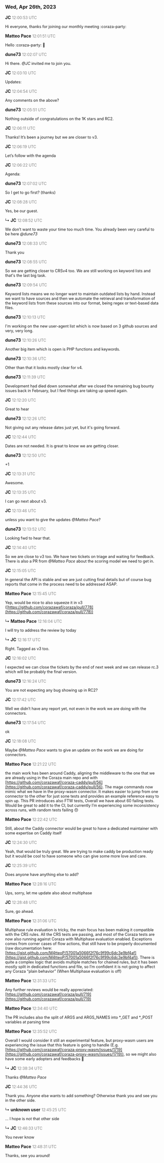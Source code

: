 ### Wed, Apr 26th, 2023

**JC** <span style="color: grey; font-size: 90%;">12:00:53 UTC</span>

<span style="font-size: 90%;">Hi everyone, thanks for joining our monthly meeting :coraza-party:</span>

**Matteo Pace** <span style="color: grey; font-size: 90%;">12:01:51 UTC</span>

<span style="font-size: 90%;">Hello :coraza-party: :wave:</span>

**dune73** <span style="color: grey; font-size: 90%;">12:02:07 UTC</span>

<span style="font-size: 90%;">Hi there. _@JC_ invited me to join you.</span>

**JC** <span style="color: grey; font-size: 90%;">12:03:10 UTC</span>

<span style="font-size: 90%;">Updates:
</span>

**JC** <span style="color: grey; font-size: 90%;">12:04:54 UTC</span>

<span style="font-size: 90%;">Any comments on the above?</span>

**dune73** <span style="color: grey; font-size: 90%;">12:05:51 UTC</span>

<span style="font-size: 90%;">Nothing outside of congratulations on the 1K stars and RC2.</span>

**JC** <span style="color: grey; font-size: 90%;">12:06:11 UTC</span>

<span style="font-size: 90%;">Thanks! It’s been a journey but we are closer to v3.</span>

**JC** <span style="color: grey; font-size: 90%;">12:06:19 UTC</span>

<span style="font-size: 90%;">Let’s follow with the agenda</span>

**JC** <span style="color: grey; font-size: 90%;">12:06:22 UTC</span>

<span style="font-size: 90%;">Agenda:
</span>

**dune73** <span style="color: grey; font-size: 90%;">12:07:02 UTC</span>

<span style="font-size: 90%;">So I get to go first? (thanks)</span>

**JC** <span style="color: grey; font-size: 90%;">12:08:28 UTC</span>

<span style="font-size: 90%;">Yes, be our guest.</span>

↳ **JC** <span style="color: grey; font-size: 90%;">12:08:52 UTC</span>

<span style="font-size: 90%;">We don’t want to waste your time too much time. You already been very careful to be here _@dune73_</span>

**dune73** <span style="color: grey; font-size: 90%;">12:08:33 UTC</span>

<span style="font-size: 90%;">Thank you</span>

**dune73** <span style="color: grey; font-size: 90%;">12:08:55 UTC</span>

<span style="font-size: 90%;">So we are getting closer to CRSv4 too. We are still working on keyword lists and that's the last big task.</span>

**dune73** <span style="color: grey; font-size: 90%;">12:09:54 UTC</span>

<span style="font-size: 90%;">Keyword lists means we no longer want to maintain outdated lists by hand. Instead we want to have sources and then we automate the retrieval and transformation of the keyword lists from these sources into our format, being regex or text-based data files.</span>

**dune73** <span style="color: grey; font-size: 90%;">12:10:13 UTC</span>

<span style="font-size: 90%;">I'm working on the new user-agent list which is now based on 3 github sources and very, very long.</span>

**dune73** <span style="color: grey; font-size: 90%;">12:10:26 UTC</span>

<span style="font-size: 90%;">Another big item which is open is PHP functions and keywords.</span>

**dune73** <span style="color: grey; font-size: 90%;">12:10:36 UTC</span>

<span style="font-size: 90%;">Other than that it looks mostly clear for v4.</span>

**dune73** <span style="color: grey; font-size: 90%;">12:11:39 UTC</span>

<span style="font-size: 90%;">Development had died down somewhat after we closed the remaining bug bounty issues back in February, but I feel things are taking up speed again.</span>

**JC** <span style="color: grey; font-size: 90%;">12:12:20 UTC</span>

<span style="font-size: 90%;">Great to hear</span>

**dune73** <span style="color: grey; font-size: 90%;">12:12:26 UTC</span>

<span style="font-size: 90%;">Not giving out any release dates just yet, but it's going forward.</span>

**JC** <span style="color: grey; font-size: 90%;">12:12:44 UTC</span>

<span style="font-size: 90%;">Dates are not needed. It is great to know we are getting closer.</span>

**dune73** <span style="color: grey; font-size: 90%;">12:12:50 UTC</span>

<span style="font-size: 90%;">+1</span>

**JC** <span style="color: grey; font-size: 90%;">12:13:31 UTC</span>

<span style="font-size: 90%;">Awesome.</span>

**JC** <span style="color: grey; font-size: 90%;">12:13:35 UTC</span>

<span style="font-size: 90%;">I can go next about v3.</span>

**JC** <span style="color: grey; font-size: 90%;">12:13:46 UTC</span>

<span style="font-size: 90%;">unless you want to give the updates _@Matteo Pace_?</span>

**dune73** <span style="color: grey; font-size: 90%;">12:13:52 UTC</span>

<span style="font-size: 90%;">Looking fwd to hear that.</span>

**JC** <span style="color: grey; font-size: 90%;">12:14:40 UTC</span>

<span style="font-size: 90%;">So we are close to v3 too. We have two tickets on triage and waiting for feedback. There is also a PR from _@Matteo Pace_ about the scoring model we need to get in.</span>

**JC** <span style="color: grey; font-size: 90%;">12:15:05 UTC</span>

<span style="font-size: 90%;">In general the API is stable and we are just cutting final details but of course bug reports that come in the process need to be addressed ASAP.</span>

**Matteo Pace** <span style="color: grey; font-size: 90%;">12:15:45 UTC</span>

<span style="font-size: 90%;">Yep, would be nice to also squeeze it in v3 ([https://github.com/corazawaf/coraza/pull/778](https://github.com/corazawaf/coraza/pull/778))</span>

↳ **Matteo Pace** <span style="color: grey; font-size: 90%;">12:16:04 UTC</span>

<span style="font-size: 90%;">I will try to address the review by today</span>

↳ **JC** <span style="color: grey; font-size: 90%;">12:16:17 UTC</span>

<span style="font-size: 90%;">Right. Tagged as v3 too.</span>

**JC** <span style="color: grey; font-size: 90%;">12:16:02 UTC</span>

<span style="font-size: 90%;">I expected we can close the tickets by the end of next week and we can release rc.3 which will be probably the final version.</span>

**dune73** <span style="color: grey; font-size: 90%;">12:16:24 UTC</span>

<span style="font-size: 90%;">You are not expecting any bug showing up in RC2?</span>

**JC** <span style="color: grey; font-size: 90%;">12:17:42 UTC</span>

<span style="font-size: 90%;">Well we didn’t have any report yet, not even in the work we are doing with the connectors.</span>

**dune73** <span style="color: grey; font-size: 90%;">12:17:54 UTC</span>

<span style="font-size: 90%;">ok</span>

**JC** <span style="color: grey; font-size: 90%;">12:18:08 UTC</span>

<span style="font-size: 90%;">Maybe _@Matteo Pace_ wants to give an update on the work we are doing for connectors.</span>

**Matteo Pace** <span style="color: grey; font-size: 90%;">12:21:22 UTC</span>

<span style="font-size: 90%;">the main work has been around Caddy, aligning the middleware to the one that we are already using in the Coraza main repo and with [https://github.com/corazawaf/coraza-caddy/pull/56](https://github.com/corazawaf/coraza-caddy/pull/56).
The mage commands now mimic what we have in the proxy-wasm connector. It makes easier to jump from one connector to the other for just sone tests and provides an example reference easy to spin up.
This PR introduces also FTW tests, Overall we have about 60 failing tests. Would be great to add it to the CI, but currently I’m experiencing some inconsistency across runs, with random tests failing :disappointed:</span>

**Matteo Pace** <span style="color: grey; font-size: 90%;">12:22:42 UTC</span>

<span style="font-size: 90%;">Still, about the Caddy connector would be great to have a dedicated maintainer with some expertise on Caddy itself</span>

**JC** <span style="color: grey; font-size: 90%;">12:24:30 UTC</span>

<span style="font-size: 90%;">Yeah, that would be truly great. We are trying to make caddy be production ready but it would be cool to have someone who can give some more love and care.</span>

**JC** <span style="color: grey; font-size: 90%;">12:25:39 UTC</span>

<span style="font-size: 90%;">Does anyone have anything else to add?</span>

**Matteo Pace** <span style="color: grey; font-size: 90%;">12:28:16 UTC</span>

<span style="font-size: 90%;">Ups, sorry, let me update also about multiphase</span>

**JC** <span style="color: grey; font-size: 90%;">12:28:48 UTC</span>

<span style="font-size: 90%;">Sure, go ahead.</span>

**Matteo Pace** <span style="color: grey; font-size: 90%;">12:31:06 UTC</span>

<span style="font-size: 90%;">Multiphase rule evaluation is tricky, the main focus has been making it compatible with the CRS rules. All the CRS tests are passing, and most of the Coraza tests are now also running against Coraza with Multiphase evaluation enabled. Exceptions comes from corner cases of flow actions, that still have to be properly documented (raw documentation here: [https://gist.github.com/M4tteoP/57001a5066f2f76c9f99c6dc3e9bf4af](https://gist.github.com/M4tteoP/57001a5066f2f76c9f99c6dc3e9bf4af)). There is quite a complex logic that avoids multiple matches for chained rules, but it has been mostly split in dedicated functions and file, so I’m confident it is not going to affect any Coraza “plain behavior” (When Multiphase evaluation is off)</span>

**Matteo Pace** <span style="color: grey; font-size: 90%;">12:31:33 UTC</span>

<span style="font-size: 90%;">Any further reviews would be really appreciated: [https://github.com/corazawaf/coraza/pull/719](https://github.com/corazawaf/coraza/pull/719)</span>

**Matteo Pace** <span style="color: grey; font-size: 90%;">12:34:40 UTC</span>

<span style="font-size: 90%;">The PR includes also the split of ARGS and ARGS_NAMES into *_GET and *_POST variables at parsing time</span>

**Matteo Pace** <span style="color: grey; font-size: 90%;">12:35:52 UTC</span>

<span style="font-size: 90%;">Overall I would consider it still an experimental feature, but proxy-wasm users are experiencing the issue that this feature is going to handle (E.g. [https://github.com/corazawaf/coraza-proxy-wasm/issues/1719](https://github.com/corazawaf/coraza-proxy-wasm/issues/1719)), so we might also have some early adopters and feedbacks :slightly_smiling_face:</span>

↳ **JC** <span style="color: grey; font-size: 90%;">12:38:34 UTC</span>

<span style="font-size: 90%;">Thanks _@Matteo Pace_</span>

**JC** <span style="color: grey; font-size: 90%;">12:44:36 UTC</span>

<span style="font-size: 90%;">Thank you. Anyone else wants to add something? Otherwise thank you and see you in the other side.</span>

↳ **unknown user** <span style="color: grey; font-size: 90%;">12:45:25 UTC</span>

<span style="font-size: 90%;">... I hope is not that other side</span>

↳ **JC** <span style="color: grey; font-size: 90%;">12:46:33 UTC</span>

<span style="font-size: 90%;">You never know</span>

**Matteo Pace** <span style="color: grey; font-size: 90%;">12:48:31 UTC</span>

<span style="font-size: 90%;">Thanks, see you around!</span>

